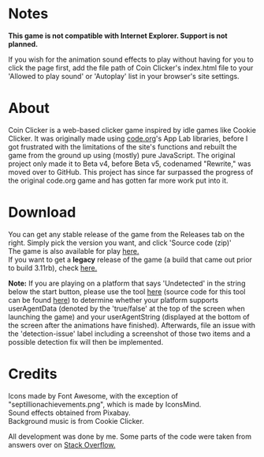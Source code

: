 # Notes
**This game is not compatible with Internet Explorer. Support is not planned.**  

If you wish for the animation sound effects to play without having for you to click the page first, add the file path of Coin Clicker's index.html file to your 'Allowed to play sound' or 'Autoplay' list in your browser's site settings.
  
# About
Coin Clicker is a web-based clicker game inspired by idle games like Cookie Clicker. It was originally made using [code.org](https://code.org)'s App Lab libraries, before I got frustrated with the limitations of the site's functions and rebuilt the game from the ground up using (mostly) pure JavaScript. The original project only made it to Beta v4, before Beta v5, codenamed "Rewrite," was moved over to GitHub. This project has since far surpassed the progress of the original code.org game and has gotten far more work put into it.  

# Download
You can get any stable release of the game from the Releases tab on the right. Simply pick the version you want, and click 'Source code (zip)'  
The game is also available for play [here.](https://coin-clicker.surge.sh)  
If you want to get a **legacy** release of the game (a build that came out prior to build 3.11rb), check [here.](https://github.com/Xatra1/coin-clicker-archive)  
  
**Note:** If you are playing on a platform that says 'Undetected' in the string below the start button, please use the tool [here](https://coincompatdbgr.surge.sh) (source code for this tool can be found [here](https://github.com/Xatra1/coin-clicker-compatibility-debugger)) to determine whether your platform supports userAgentData (denoted by the 'true/false' at the top of the screen when launching the game) and your userAgentString (displayed at the bottom of the screen after the animations have finished). Afterwards, file an issue with the 'detection-issue' label including a screenshot of those two items and a possible detection fix will then be implemented.
  
# Credits
Icons made by Font Awesome, with the exception of "septillionachievements.png", which is made by IconsMind.  
Sound effects obtained from Pixabay.  
Background music is from Cookie Clicker.    
  
All development was done by me. Some parts of the code were taken from answers over on [Stack Overflow.](https://stackoverflow.com)
